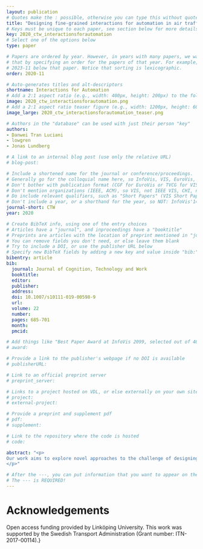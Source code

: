 ```yaml
---
layout: publication
# Quotes make the : possible, otherwise you can type this without quotes
title: "Designing fine-grained interactions for automation in air traffic control"
# Keys must be unique to each paper, see section below for more details
key: 2020_ctw_interactionsforautomation
# Select one of the options below
type: paper

# Papers are ordered by year. However, in years with many papers, we want some ordering at a lower level. You can do
# that by specifying an order for the papers of that year. For example, 2023-11 will put papers with values lower than
# 2023-11 below that paper. Notice that sorting is lexicographic.
order: 2020-11

# Auto-generates titles and alt-descriptors
shortname: Interactions for Automation
# Add a 2:1 aspect ratio (e.g., width: 400px, height: 200px) to the folder /assets/images/publications/
image: 2020_ctw_interactionsforautomation.png
# Add a 2:1 aspect ratio teaser figure (e.g., width: 1200px, height: 600px) to the folder /assets/images/publications/
image_large: 2020_ctw_interactionsforautomation_teaser.png

# Authors in the "database" can be used with just their person "key"
authors:
- Danwei Tran Luciani
- lowgren
- Jonas Lundberg

# A link to an internal blog post (use only the relative URL)
# blog-post:

# Include a shortened name for the journal or conference/proceedings.
# Generally go for the colloquial name here, so InfoVis, VIS, EuroVis, VAST, CHI, TVCG.
# Don't bother with publication format (CGF for EuroVis or TVCG for VIS papers).
# Don't mention organizations (IEEE, ACM), so VIS, not IEEE VIS, CHI, not ACM CHI.
# Do include relevant qualifiers, such as "Short Papers" (VIS Short Papers) or "Posters" (VIS Posters)
# Don't include a year, or a shorthand for the year, so NOT: InfoVis'14
journal-short: CTW
year: 2020

# Create BibTeX info, using one of the entry choices
# Articles have a "journal", and inproceedings have a "booktitle"
# Preprints are articles with the location of preprint mentioned in "journal"
# You can remove fields you don't need, or else leave them blank
# Try to include a DOI, or use the publisher URL below
# Specify new BibTeX fields by adding a new key and value inside "bib:"
bibentry: article
bib:
  journal: Journal of Cognition, Technology and Work
  booktitle:
  editor:
  publisher:
  address:
  doi: 10.1007/s10111-019-00598-9
  url:
  volume: 22
  number:
  pages: 685-701
  month:
  pmcid:

# Add things like "Best Paper Award at InfoVis 2099, selected out of 4000 submissions"
# award:

# Provide a link to the publisher's webpage if no DOI is available
# publisherURL:

# Link to an official preprint server
# preprint_server:

# Links to a project hosted on VDL, or else externally on your own site
# project:
# external-project:

# Provide a preprint and supplement pdf
# pdf:
# supplement:

# Link to the repository where the code is hosted
# code:

abstract: "<p>
Our work aims to explore novel approaches to the challenge of designing the interaction between people and automation. Through a case study within the domain of air traffic control, we focus on designing fine-grained human–automation interactions. We design a concept and develop an interactive lo-fi prototype of an assisted sketching system to enable air traffic controllers to interact with automation in a fine-grained manner and to externalize mental images. Assisted sketching seems to offer a possible way to communicate different degrees of predictive certainty using visual cues and interaction. Our insights further suggest that externalization through assisted sketching could encourage exploration of future scenarios, and support communication and collaboration between air traffic controllers and between air traffic controllers and pilots. The explorative benefits for the individual decision-making process might be more evident in situations where air traffic controllers have more time for reflection, for example during planning or debriefing and in educational settings.
</p>"

# After the ---, you can put information that you want to appear on the website using markdown formatting or HTML. A good example are acknowledgements, extra references, an erratum, etc.
# The --- is REQUIRED!
---
```


# Acknowledgements

Open access funding provided by Linköping University. This work was supported by the Swedish Transport Administration (Grant number: ITN-2017-00114).}
